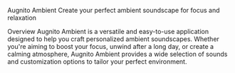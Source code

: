 Augnito Ambient
Create your perfect ambient soundscape for focus and relaxation

Overview
Augnito Ambient is a versatile and easy-to-use application designed to help you craft personalized ambient soundscapes. Whether you're aiming to boost your focus, unwind after a long day, or create a calming atmosphere, Augnito Ambient provides a wide selection of sounds and customization options to tailor your perfect environment.
